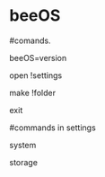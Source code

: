 # beeOS

#comands.

beeOS=version

open !settings

make !folder

exit

#commands in settings

system

storage
